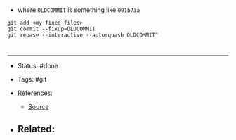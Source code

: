 # 
- where `OLDCOMMIT` is something like `091b73a`

```
git add <my fixed files>
git commit --fixup=OLDCOMMIT
git rebase --interactive --autosquash OLDCOMMIT^
```


# 

---
- Status: #done

- Tags: #git 

- References:
	- [Source](https://stackoverflow.com/a/27721031)

- Related:
	- 
